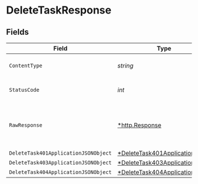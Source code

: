 # DeleteTaskResponse


## Fields

| Field                                                                                    | Type                                                                                     | Required                                                                                 | Description                                                                              |
| ---------------------------------------------------------------------------------------- | ---------------------------------------------------------------------------------------- | ---------------------------------------------------------------------------------------- | ---------------------------------------------------------------------------------------- |
| `ContentType`                                                                            | *string*                                                                                 | :heavy_check_mark:                                                                       | HTTP response content type for this operation                                            |
| `StatusCode`                                                                             | *int*                                                                                    | :heavy_check_mark:                                                                       | HTTP response status code for this operation                                             |
| `RawResponse`                                                                            | [*http.Response](https://pkg.go.dev/net/http#Response)                                   | :heavy_minus_sign:                                                                       | Raw HTTP response; suitable for custom response parsing                                  |
| `DeleteTask401ApplicationJSONObject`                                                     | [*DeleteTask401ApplicationJSON](../../models/operations/deletetask401applicationjson.md) | :heavy_minus_sign:                                                                       | Unauthenticated                                                                          |
| `DeleteTask403ApplicationJSONObject`                                                     | [*DeleteTask403ApplicationJSON](../../models/operations/deletetask403applicationjson.md) | :heavy_minus_sign:                                                                       | Forbidden                                                                                |
| `DeleteTask404ApplicationJSONObject`                                                     | [*DeleteTask404ApplicationJSON](../../models/operations/deletetask404applicationjson.md) | :heavy_minus_sign:                                                                       | Not Found                                                                                |
